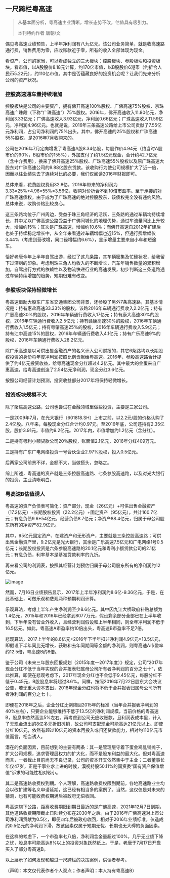 ## 一尺跨栏粤高速
> 从基本面分析，粤高速主业清晰，增长态势不改，估值具有吸引力。
>
> 本刊特约作者  唐朝/文

 

偶见粤高速业绩预告，上半年净利润有八九亿元。该公司业务简单，就是收高速路通行费，销售费用为零，应收账款近于零，所有的收入全部体现为现金。



看资产，公司的家当，可以看成独立的三大板块：控股板块、参股板块和投资板块。看市值，以A股股价8.18元计算，约170亿市值，以B股股价6港币（约折合人民币5.22元），约110亿市值。其中是否蕴藏良好的投资机会呢？让我们先来分析公司的资产状况。 

### 控股高速通车量持续增加

控股板块是公司的主要资产，拥有佛开高速100%股权、广佛高速75%股权、京珠高速广珠段（下称“广珠高速”）75%股权。2016年，佛开高速收入11.80亿元，净利润3.33亿元；广佛高速收入3.93亿元，净利润0.66亿元；广珠高速收入11.59亿元，净利润4.96亿元。也就是说，2016年三条高速公路给上市公司贡献了7.55亿元净利润，占公司净利润的75%出头。其中，佛开高速的25%股权和广珠高速55%股权，是2016年7月收购来的。



公司在2016年7月定向增发了粤高速A股8.34亿股，每股作价4.94元（约当时A股市价的90%，B股市价的155%），外加支付了约1.5亿元现金，合计约42.7亿元（含中介费用），换来了佛开高速25%股权、广珠高速55%股权以及原广珠高速大股东对广珠高速公司的9.88亿股东贷款。该收购行为使公司规模扩大了近一倍，因而以往业绩失去了连续对比的必要，我们仅阅读2016年财报即可。



总体来看，花费股权费用32.8亿，2016年带来的净利润为3.33×25%+4.96×55%=3.56亿，收购对价折合不到10倍市盈率。至于承接的对广珠高速债权，由于成为了广珠高速的绝对控股股东，该债权完全没有违约风险。总体来说，收购价格比较良心。



这三条路均位于广州周边，受益于珠三角经济的活跃，三条路的通过车辆均持续增长，其中尤以广佛高速公路受益于广佛同城化的地理优势，通过车流量同比上升较大，增幅约15%；其次是广珠高速，增幅约10.6%；而佛开高速自2012年扩建后也处于持续稳定增长中，从全年来看通过车辆增幅也近15%，但通行费增幅仅3.44%（考虑到营改增，同口径增幅约6.6%），显示增量主要来自小车和短途车。



恰好老唐今年上半年自驾出游，经过了这几条路，其车辆密集及忙碌状况，给我留下过深刻的印象。考虑到珠三角人均收入的不断增长，汽车年销售数量的累积增加，自驾出行方式的依赖性以及物流快递行业的高速发展，初步判断这三条道路通过车辆持续增加的趋势，短期很难有改变。 

### 参股板块保持轻微增长

粤高速借助大股东广东省交通集团公司背景，还参股了另外7条高速路，其基本情况是：持有惠盐高速33.33%的股权，该路2016年车辆通行费收入2.2亿元；持有广惠高速30%的股权，2016年车辆通行费收入17亿元；持有康大高速30%的股权，2016年车辆通行费收入2.5亿元；持有赣康高速30%的股权，2016年车辆通行费收入1.5亿元；持有粤肇高速25%的股权，2016年车辆通行费收入5.9亿元；持有江中高速15%的股权，2016年车辆通行费收入4.1亿元；持有广乐高速9%的股权，2016年车辆通行费收入28.2亿元。



除广乐高速是以可供出售金融资产的名义计入公司财报的，其它6条路均以长期股权投资的身份将年度净利润按照比例贡献给粤高速。2016年，参股高速路合计提供了约4亿元投资收益，给粤高速现金分红超过4.2亿元。其中最大的金蛋来自广惠高速，给粤高速创造了2.54亿元净利润，现金分红3.6亿元。



按照公司经营计划预测，投资收益部分2017年将保持轻微增长。 

### 投资板块规模不大

除了聚焦高速公路，公司也尝试在金融领域里做些投资，主要是三家公司。



一是2009年7月，在光大银行（601818.SH）上市之前，以2.2元/股的价格认购了2.4亿股。八年来，每股现金分红合计约0.97元。至2016年底，公司还持有2.35亿股，股价3.91元，市值约9.2亿元。2017年内，市值增加约1.2亿元（含分红）。



二是持有粤利小额贷款公司20%股权，账面值2.1亿元，2016年分红409万元。

三是持有广东广电网络投资一号合伙企业2.97%股权，投入0.5亿元。

后两家公司前景不详，金额不大，当做搭头，忽略之。



综上所述，粤高速的资产就是三条控股高速路、七条参股高速路，以及对光大银行的投资，主业清晰明白。 

### 粤高速B估值诱人

粤高速的资产负债表可简化：资产部分，现金（26亿元）+可供出售金融资产（17.2亿元）+长期股权投资（22.2亿元）+固定资产（95亿元），共计160.7亿元；有息负债9.6+54亿元，经营负债8.7亿元；净资产88.4亿元，归属于母公司股东所有的净资产82.9亿元。



其中，95亿元固定资产、在建资产和无形资产，主要就是三条控股高速路；可供出售金融资产里，9.2亿元是光大银行，其余是广乐高速7.5亿元和广电网络1号0.5亿元；长期股权投资是六条参股高速路的20.1亿元和粤利小额贷款公司的2.1亿元；有息负债，利率基本是基准贷款利率的九折。



再来看公司的利润表，按照其经营计划预估归属于母公司股东所有的净利润约12亿元。


![image](https://github.com/fengyumozhu/tsf/assets/6201828/c4a702ce-7fda-40bf-a4c7-2bcca2afa6d5)


然而，7月16日业绩预告显示，2017年上半年净利润约8.6亿-9.36亿元，于是，在此基础上，可做乐观和悲观两种预期利润计算。



乐观算法，考虑上半年产生净利润至少8.6亿元。其中因九江大桥政府补贴总额为1.4亿元，2015年和2016年已经拿到8077万元，假设剩余部分全部已在上半年收到，下半年没有营业外收入，且经营利润假设和上半年相同，则全年净利润不低于16.5亿元。如此，粤高速A市盈率约10倍出头，粤高速B市盈率不足7倍。



悲观算法，2017上半年的8.6亿元+2016年下半年扣非净利润4.9亿元=13.5亿元，即假设下半年同比无增长，获取和去年同期同等金额的净利润，则粤高速A市盈率约12.5倍，粤高速B约8倍。



鉴于公司《未来三年股东回报规划（2015年度—2017年度）》规定，公司“2017年现金分红不低于当年实现的合并报表归属母公司所有者净利润的百分之七十”，依此推算，即便在悲观考虑下，2017年现金分红也不会低于9.45亿元，每股分红不低于0.45元，B股股息率将超过8.6%。同样，按照2016年7月22日股东大会决议公告，若无重大资本支出，2018年现金分红也将不低于合并报表归属母公司所有者净利润的百分之七十。



即便在2018年之后，企业分红比例降回2015年的标准（当年合并报表净利润的40%左右），只要企业能够维持不低于13.5亿的净利润规模，当前价格的粤高速B，股息率依然高达5%左右。再考虑到公司无应收账款，且利润表成本里，计入了无现金流出的8亿多元折旧摊销，故公司可支配现金可能高达21亿元以上。即使分红10亿元，依然有超过10亿元的资本再投入或归还贷款能力，相对约110亿元市值而言，相当诱人。

    

潜在的负面因素，目前想到的主要有两条：其一是管理层守着下蛋金鸡乱铺摊子，扩大公司规模，追求管理层权力的扩大化，而不是股东利益的最大化。但对粤高速而言，一者截止目前尚无不良记录，公司的资本开支依然集中于主业；二者董事长年仅47岁，正是干事业求上进的时候，漠视持股50.11%的国资委“国有资产保值增值”诉求的可能性相对较小。



其二是高速路收费权到期。个人理解，高速路收费权限到期前，各地高速路业主均会以改扩建等名义申请延期，这已经有相当多的案例了。当然，这仅仅是对未来的猜测，也有可能收费权期满后被政府无偿收回。



粤高速旗下公路，距离收费期限到期日最近的是广佛高速，2021年12月7日到期，其他道路收费期限截止日陆续分布在2030年之后。由于2016年广佛高速对上市公司净利润贡献为0.5亿，即便四年后被政府收回，相对于2016年业绩标准，仅造成约0.5亿元的净利润下滑，故该因素仅属于短期无忧、长期也无大碍的负面因素。



在这样的考虑下，一个市盈率七八倍，净利润含金量超过100%，几乎无业绩下降之忧，股息率可能高达8%以上的投资对象跃然纸上。于是，老唐于7月17日开盘买入了部分粤高速B。



以上展示了如何发现和越过一尺跨栏的决策案例，供读者参考。

（声明：本文仅代表作者个人观点；作者声明：本人持有粤高速B）
